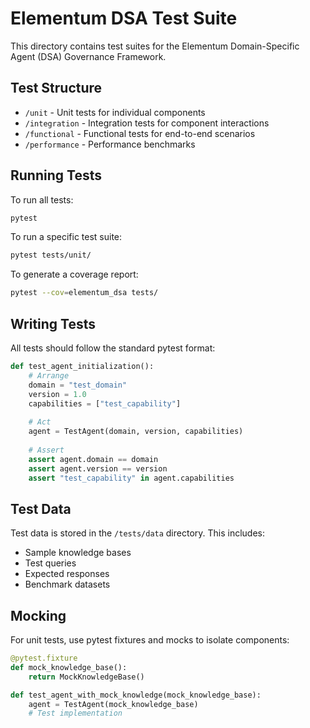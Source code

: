 # Elementum DSA Test Suite

This directory contains test suites for the Elementum Domain-Specific Agent (DSA) Governance Framework.

## Test Structure

- `/unit` - Unit tests for individual components
- `/integration` - Integration tests for component interactions
- `/functional` - Functional tests for end-to-end scenarios
- `/performance` - Performance benchmarks

## Running Tests

To run all tests:

```bash
pytest
```

To run a specific test suite:

```bash
pytest tests/unit/
```

To generate a coverage report:

```bash
pytest --cov=elementum_dsa tests/
```

## Writing Tests

All tests should follow the standard pytest format:

```python
def test_agent_initialization():
    # Arrange
    domain = "test_domain"
    version = 1.0
    capabilities = ["test_capability"]
    
    # Act
    agent = TestAgent(domain, version, capabilities)
    
    # Assert
    assert agent.domain == domain
    assert agent.version == version
    assert "test_capability" in agent.capabilities
```

## Test Data

Test data is stored in the `/tests/data` directory. This includes:

- Sample knowledge bases
- Test queries
- Expected responses
- Benchmark datasets

## Mocking

For unit tests, use pytest fixtures and mocks to isolate components:

```python
@pytest.fixture
def mock_knowledge_base():
    return MockKnowledgeBase()

def test_agent_with_mock_knowledge(mock_knowledge_base):
    agent = TestAgent(mock_knowledge_base)
    # Test implementation
```
